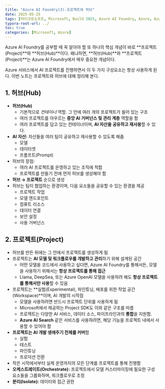 ```yaml
---
title: "Azure AI Foundry(3)-프로젝트와 허브"
date: 2025-05-25
tags: [마이크로소프트, Microsoft, Build 2025, Azure AI Foundry, Azure, Azure AI Foundry SDK, Azure OpenAI Studio, Azure AI Studio]
typora-root-url: ../
toc: true
categories: [Microsoft, Azure]
---
```


Azure AI Foundry를 공부할 때 꼭 알아야 할 또 하나의 핵심 개념이 바로 **프로젝트(Project)**와 **허브(Hub)**이다. 왜냐하면, **허브(Hub)**와 **프로젝트(Project)**는 Azure AI Foundry에서 매우 중요한 개념이다.

Azure 서비스에서 AI 프로젝트를 진행하면서 이 두 가지 구성요소는 항상 사용하게 된다. 이번 노트는 프로젝트와 허브에 대해 정리해 본다. 



## 1. 허브(Hub)  

* **허브(Hub)**
  * 기본적으로 *컨테이너* 역할. 그 안에 여러 개의 프로젝트가 들어 있는 구조
  * 여러 프로젝트를 아우르는 **중앙 AI 거버넌스 및 관리 계층** 역할을 함
  * 여러 프로젝트를 담고 있는 컨테이너이며, **AI 자산을 공유하고 재사용**할 수 있다.
* **AI 자산:** 자산들을 여러 팀이 공유하고 재사용할 수 있도록 해줌
  * 모델 
  * 데이터셋
  * 프롬프트(Prompt)
* 허브의 장점: 
  * 여러 AI 프로젝트를 운영하고 있는 조직에 적합
  * 프로젝트를 만들기 전에 먼저 허브를 생성해야 함
* **허브 → 프로젝트** 순으로 생성
* 허브는 팀이 협업하는 환경이며, 다음 요소들을 공유할 수 있는 환경을 제공
  * 프로젝트 작업
  * 모델 엔드포인트
  * 컴퓨트 리소스
  * 데이터 연결
  * 보안 설정
  * 사용 거버넌스



## 2. 프로젝트(Project)  

* 허브를 만든 뒤에는 그 안에서 프로젝트를 생성하게 됨
* 프로젝트는 **AI 모델 및 워크플로우를 개발하고 관리**하기 위해 설계된 공간
  * 어떤 모델을 코드에서 사용하고 싶다면, Azure AI Foundry를 통해서든, 모델을 사용하기 위해서는 **항상 프로젝트를 통해 접근**
  * Llama, DeepSea, 또는 Azure OpenAI 모델을 사용하려 해도 **항상 프로젝트를 통해서만 사용**할 수 있음
* 프로젝트는 **실험(Experimental), 파인튜닝, 배포를 위한 작업 공간(Workspace)**이며, AI 개발의 시작점
  * 모델을 사용하려면 반드시 프로젝트 단위를 사용하게 됨
  * Microsoft에서 제공하는 Project SDK도 이와 같은 구조를 따름
  * 프로젝트는 다양한 AI 서비스, 데이터 소스, 파이프라인과의 **통합**을 지원함.
  * **Azure AI Search** 같은 서비스를 사용하려면, 해당 기능을 프로젝트 내에서 사용할 수 있어야 함
* **프로젝트는 AI 개발 생애주기 전체를 커버**함
  * 실험
  * 테스트
  * 파인튜닝
  * 프로덕션 전환
* 작은 시작에서부터 실제 운영까지의 모든 단계를 프로젝트를 통해 진행함
* **오케스트레이트(Orchestrate):** 프로젝트에서 모델 커스터마이징에 필요한 구성 요소들을 그룹화하며, 워크플로우로 조정
* **분리(Isolate):** 데이터와 접근 권한